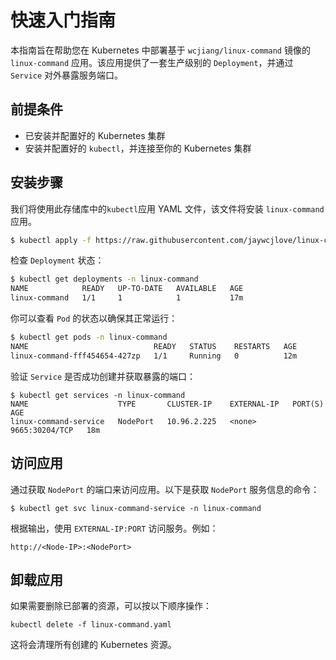 # 快速入门指南

本指南旨在帮助您在 Kubernetes 中部署基于 `wcjiang/linux-command` 镜像的 `linux-command` 应用。该应用提供了一套生产级别的 `Deployment`，并通过 `Service` 对外暴露服务端口。

## 前提条件

- 已安装并配置好的 Kubernetes 集群
- 安装并配置好的 `kubectl`，并连接至你的 Kubernetes 集群

## 安装步骤

我们将使用此存储库中的`kubectl`应用 YAML 文件，该文件将安装 `linux-command` 应用。

```bash
$ kubectl apply -f https://raw.githubusercontent.com/jaywcjlove/linux-command/master/deploy/linux-command.yaml
```

检查 `Deployment` 状态：

```bash
$ kubectl get deployments -n linux-command
NAME            READY   UP-TO-DATE   AVAILABLE   AGE
linux-command   1/1     1            1           17m
```

你可以查看 `Pod` 的状态以确保其正常运行：

```bash
$ kubectl get pods -n linux-command
NAME                            READY   STATUS    RESTARTS   AGE
linux-command-fff454654-427zp   1/1     Running   0          12m
```

验证 `Service` 是否成功创建并获取暴露的端口：

```
$ kubectl get services -n linux-command
NAME                    TYPE       CLUSTER-IP    EXTERNAL-IP   PORT(S)          AGE
linux-command-service   NodePort   10.96.2.225   <none>        9665:30204/TCP   18m
```

## 访问应用

通过获取 `NodePort` 的端口来访问应用。以下是获取 `NodePort` 服务信息的命令：

```
$ kubectl get svc linux-command-service -n linux-command
```

根据输出，使用 `EXTERNAL-IP:PORT` 访问服务。例如：

```
http://<Node-IP>:<NodePort>
```

## 卸载应用

如果需要删除已部署的资源，可以按以下顺序操作：

```
kubectl delete -f linux-command.yaml
```

这将会清理所有创建的 Kubernetes 资源。
